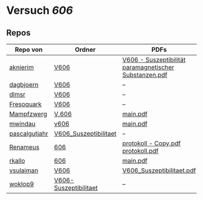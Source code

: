 # Versuch *606*

## Repos

|               Repo von               |                                                 Ordner                                                 |                                                                                                             PDFs                                                                                                              |
|--------------------------------------|--------------------------------------------------------------------------------------------------------|-------------------------------------------------------------------------------------------------------------------------------------------------------------------------------------------------------------------------------|
|[aknierim](../repo/aknierim)          |[V606](https://github.com/aknierim/AP/tree/master/SoSe/V606)                                            |[V606 - Suszeptibilität paramagnetischer Substanzen.pdf](https://github.com/aknierim/AP/blob/master/Protokolle/V606%20-%20Suszeptibilit%C3%A4t%20paramagnetischer%20Substanzen.pdf)                                            |
|[dagbjoern](../repo/dagbjoern)        |[V606](https://github.com/dagbjoern/AP-Physik/tree/master/V606)                                         |–                                                                                                                                                                                                                              |
|[dlmsr](../repo/dlmsr)                |[V606](https://github.com/dlmsr/praktikum/tree/master/V606)                                             |–                                                                                                                                                                                                                              |
|[Fresoquark](../repo/Fresoquark)      |[V606](https://github.com/Fresoquark/Anfaengerpraktikum/tree/master/V606)                               |–                                                                                                                                                                                                                              |
|[Mampfzwerg](../repo/Mampfzwerg)      |[V.606](https://github.com/Mampfzwerg/Praktikum/tree/master/V.606)                                      |[main.pdf](https://github.com/Mampfzwerg/Praktikum/blob/master/V.606/latex-template/main.pdf)                                                                                                                                  |
|[mwindau](../repo/mwindau)            |[v606](https://github.com/mwindau/praktikum/tree/master/v606)                                           |[main.pdf](https://github.com/mwindau/praktikum/blob/master/v606/main.pdf)                                                                                                                                                     |
|[pascalgutjahr](../repo/pascalgutjahr)|[V606_Suszeptibilitaet](https://github.com/pascalgutjahr/Praktikum-1/tree/master/V606_Suszeptibilitaet) |–                                                                                                                                                                                                                              |
|[Renameus](../repo/Renameus)          |[606](https://github.com/Renameus/PhysikPraktikum1/tree/master/Versuche/606)                            |[protokoll - Copy.pdf](https://github.com/Renameus/PhysikPraktikum1/blob/master/Versuche/606/protokoll%20-%20Copy.pdf)<br/>[protokoll.pdf](https://github.com/Renameus/PhysikPraktikum1/blob/master/Versuche/606/protokoll.pdf)|
|[rkallo](../repo/rkallo)              |[606](https://github.com/rkallo/APWS1718/tree/master/606)                                               |[main.pdf](https://github.com/rkallo/APWS1718/blob/master/606/main.pdf)                                                                                                                                                        |
|[vsulaiman](../repo/vsulaiman)        |[V606](https://github.com/vsulaiman/Praktikum/tree/master/SS17/V606)                                    |[V606_Suszeptibilitaet.pdf](https://github.com/vsulaiman/Praktikum/blob/master/AP%20Protokolle/V606_Suszeptibilitaet.pdf)                                                                                                      |
|[woklop9](../repo/woklop9)            |[V606-Suszeptibilitaet](https://github.com/woklop9/Anfaengerpraktikum/tree/master/V606-Suszeptibilitaet)|–                                                                                                                                                                                                                              |
